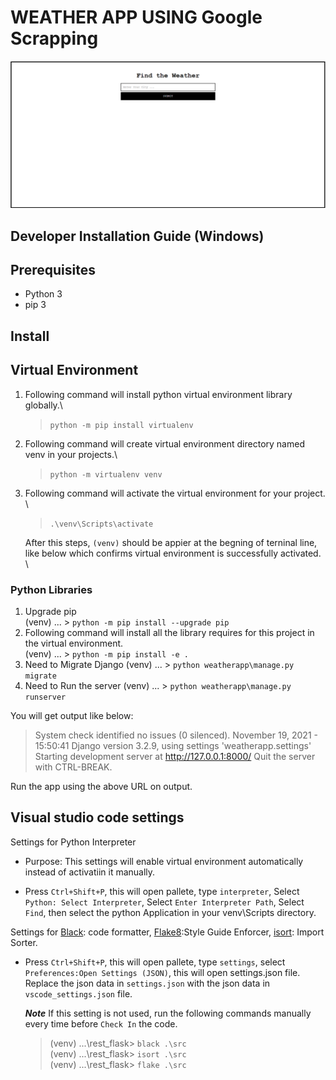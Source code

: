 # WEATHER APP USING Google Scrapping

![image](image.png?raw=true)

## Developer Installation Guide (Windows)

## Prerequisites

- Python 3
- pip 3


## Install

## Virtual Environment

1.  Following command will install python virtual environment library globally.\
    > `python -m pip install virtualenv`

2.  Following command will create virtual environment directory named venv in your projects.\
    > `python -m virtualenv venv`

3.  Following command will activate the virtual environment for your project. \
    >  `.\venv\Scripts\activate`

    After this steps, `(venv)` should be appier at the begning of terninal line, like below which 
    confirms virtual environment is successfully activated. \

### Python Libraries
1.  Upgrade pip\
    (venv) ... > `python -m pip install --upgrade pip`
2.  Following command will install all the library requires for this project in the virtual environment.\
    (venv) ... > `python -m pip install -e .`
3. Need to Migrate Django
    (venv) ... > `python weatherapp\manage.py migrate`
4. Need to Run the server
    (venv) ... > `python weatherapp\manage.py runserver`

You will get output like below:
> System check identified no issues (0 silenced).
November 19, 2021 - 15:50:41
Django version 3.2.9, using settings 'weatherapp.settings'
Starting development server at http://127.0.0.1:8000/
Quit the server with CTRL-BREAK.

Run the app using the above URL on output.

## Visual studio code settings

Settings for Python Interpreter

- Purpose: This settings will enable virtual environment automatically instead of activatiin it manually.

- Press `Ctrl+Shift+P`, this will open pallete, type `interpreter`, Select `Python: Select Interpreter`, 
Select `Enter Interpreter Path`, Select `Find`, then select the python Application in your venv\Scripts directory.

Settings for [Black](https://pypi.org/project/black/): code formatter, [Flake8](https://flake8.pycqa.org/en/latest/):Style Guide Enforcer, [isort](https://pypi.org/projects/isort/): Import Sorter.

- Press `Ctrl+Shift+P`, this will open pallete, type `settings`, select `Preferences:Open Settings (JSON)`, this will open settings.json file. Replace the json data in `settings.json` with the json data in `vscode_settings.json` file.

    ***Note*** If this setting is not used, run the following commands manually every time before `Check In` the code.

    > (venv) ...\rest_flask> `black .\src`\
    > (venv) ...\rest_flask> `isort .\src`\
    > (venv) ...\rest_flask> `flake .\src`

